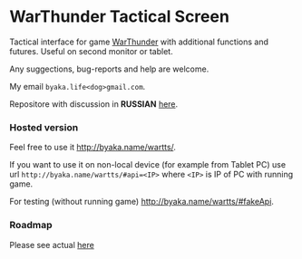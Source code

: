 
# WarThunder Tactical Screen

Tactical interface for game [WarThunder](https://warthunder.com/en) with additional functions and futures. Useful on second monitor or tablet.

Any suggections, bug-reports and help are welcome.

My email ```byaka.life<dog>gmail.com```.

Repositore with discussion in **RUSSIAN** [here](https://github.com/byaka/WarThunderTacticalScreen_discuss).

### Hosted version
Feel free to use it http://byaka.name/wartts/.

If you want to use it on non-local device (for example from Tablet PC) use url ```http://byaka.name/wartts/#api=<IP>``` where ```<IP>``` is IP of PC with running game.

For testing (without running game) http://byaka.name/wartts/#fakeApi.

### Roadmap

 Please see actual [here](https://github.com/byaka/wartts/issues/1)
